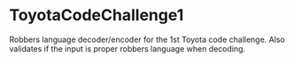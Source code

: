 # ToyotaCodeChallenge1

Robbers language decoder/encoder for the 1st Toyota code challenge.
Also validates if the input is proper robbers language when decoding.